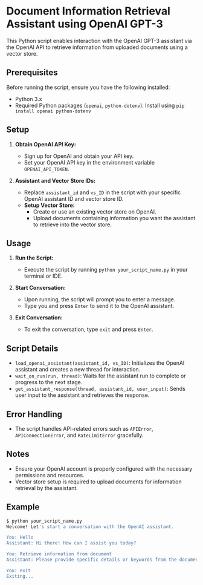 # Document Information Retrieval Assistant using OpenAI GPT-3

This Python script enables interaction with the OpenAI GPT-3 assistant via the OpenAI API to retrieve information from uploaded documents using a vector store.

## Prerequisites

Before running the script, ensure you have the following installed:

- Python 3.x
- Required Python packages (`openai`, `python-dotenv`): Install using `pip install openai python-dotenv`

## Setup

1. **Obtain OpenAI API Key:**
   - Sign up for OpenAI and obtain your API key.
   - Set your OpenAI API key in the environment variable `OPENAI_API_TOKEN`.

2. **Assistant and Vector Store IDs:**
   - Replace `assistant_id` and `vs_ID` in the script with your specific OpenAI assistant ID and vector store ID.
   - **Setup Vector Store:**
     - Create or use an existing vector store on OpenAI.
     - Upload documents containing information you want the assistant to retrieve into the vector store.

## Usage

1. **Run the Script:**
   - Execute the script by running `python your_script_name.py` in your terminal or IDE.

2. **Start Conversation:**
   - Upon running, the script will prompt you to enter a message.
   - Type you and press `Enter` to send it to the OpenAI assistant.

3. **Exit Conversation:**
   - To exit the conversation, type `exit` and press `Enter`.

## Script Details

- `load_openai_assistant(assistant_id, vs_ID)`: Initializes the OpenAI assistant and creates a new thread for interaction.
- `wait_on_run(run, thread)`: Waits for the assistant run to complete or progress to the next stage.
- `get_assistant_response(thread, assistant_id, user_input)`: Sends user input to the assistant and retrieves the response.

## Error Handling

- The script handles API-related errors such as `APIError`, `APIConnectionError`, and `RateLimitError` gracefully.

## Notes

- Ensure your OpenAI account is properly configured with the necessary permissions and resources.
- Vector store setup is required to upload documents for information retrieval by the assistant.

## Example

```bash
$ python your_script_name.py
Welcome! Let's start a conversation with the OpenAI assistant.

You: Hello
Assistant: Hi there! How can I assist you today?

You: Retrieve information from document
Assistant: Please provide specific details or keywords from the document you need information about.

You: exit
Exiting...
